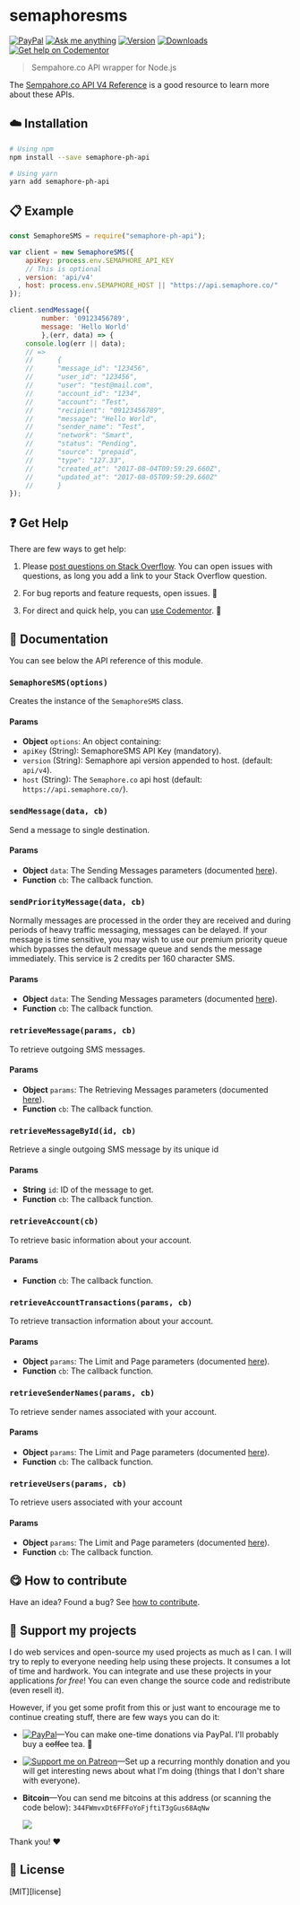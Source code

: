 <!-- Please do not edit this file. Edit the `blah` field in the `package.json` instead. If in doubt, open an issue. -->


# semaphoresms

 [![PayPal][badge_paypal_donate]][paypal-donations] [![Ask me anything](https://img.shields.io/badge/ask%20me-anything-1abc9c.svg)](https://github.com/imjeffparedes/ama) [![Version](https://img.shields.io/npm/v/semaphore-ph-api.svg)](https://www.npmjs.com/package/semaphore-ph-api) [![Downloads](https://img.shields.io/npm/dt/semaphore-ph-api.svg)](https://www.npmjs.com/package/semaphore-ph-api) [![Get help on Codementor](https://cdn.codementor.io/badges/get_help_github.svg)](https://www.codementor.io/jeffparedes?utm_source=github&utm_medium=button&utm_term=imjeffparedes&utm_campaign=github)


> Sempahore.co API wrapper for Node.js

The [Sempahore.co API V4 Reference](https://semaphore.co/docs) is a good resource to learn more about these APIs.

## :cloud: Installation

```sh
# Using npm
npm install --save semaphore-ph-api

# Using yarn
yarn add semaphore-ph-api
```


## :clipboard: Example



```js
const SemaphoreSMS = require("semaphore-ph-api");

var client = new SemaphoreSMS({
    apiKey: process.env.SEMAPHORE_API_KEY
    // This is optional
  , version: 'api/v4'
  , host: process.env.SEMAPHORE_HOST || "https://api.semaphore.co/"
});

client.sendMessage({
        number: '09123456789',
        message: 'Hello World'
        },(err, data) => {
    console.log(err || data);
    // =>
	//		{
	//		"message_id": "123456",
	//		"user_id": "123456",
	//		"user": "test@mail.com",
	//		"account_id": "1234",
	//		"account": "Test",
	//		"recipient": "09123456789",
	//		"message": "Hello World",
	//		"sender_name": "Test",
	//		"network": "Smart",
	//		"status": "Pending",
	//		"source": "prepaid",
	//		"type": "127.33",
	//		"created_at": "2017-08-04T09:59:29.660Z",
	//		"updated_at": "2017-08-05T09:59:29.660Z"
	//		}
});
```



## :question: Get Help

There are few ways to get help:

 1. Please [post questions on Stack Overflow](https://stackoverflow.com/questions/ask). You can open issues with questions, as long you add a link to your Stack Overflow question.
 2. For bug reports and feature requests, open issues. :bug:

 3. For direct and quick help, you can [use Codementor](https://www.codementor.io/jeffparedes). :rocket:



## :memo: Documentation

You can see below the API reference of this module.

### `SemaphoreSMS(options)`
Creates the instance of the `SemaphoreSMS` class.

#### Params

 - **Object** `options`: An object containing:
 - `apiKey` (String): SemaphoreSMS API Key (mandatory).
 - `version` (String): Semaphore api version appended to host. (default: `api/v4`).
 - `host` (String): The `Semaphore.co` api host (default: `https://api.semaphore.co/`).


### `sendMessage(data, cb)`
Send a message to single destination.

#### Params

- **Object** `data`: The Sending Messages parameters (documented [here](https://semaphore.co/docs)).
- **Function** `cb`: The callback function.


### `sendPriorityMessage(data, cb)`
Normally messages are processed in the order they are received and during periods of heavy traffic messaging, messages can be delayed. If your message is time sensitive, you may wish to use our premium priority queue which bypasses the default message queue and sends the message immediately. This service is 2 credits per 160 character SMS.

#### Params

- **Object** `data`: The Sending Messages parameters (documented [here](https://semaphore.co/docs)).
- **Function** `cb`: The callback function.


### `retrieveMessage(params, cb)`
To retrieve outgoing SMS messages.

#### Params

- **Object** `params`: The Retrieving Messages parameters (documented [here](https://semaphore.co/docs)).
- **Function** `cb`: The callback function.

### `retrieveMessageById(id, cb)`
Retrieve a single outgoing SMS message by its unique id

#### Params

- **String** `id`: ID of the message to get.
- **Function** `cb`: The callback function.


### `retrieveAccount(cb)`
To retrieve basic information about your account.

#### Params
- **Function** `cb`: The callback function.


### `retrieveAccountTransactions(params, cb)`
To retrieve transaction information about your account.

#### Params
- **Object** `params`: The Limit and Page parameters (documented [here](https://semaphore.co/docs)).
- **Function** `cb`: The callback function.


### `retrieveSenderNames(params, cb)`
To retrieve sender names associated with your account.

#### Params
- **Object** `params`: The Limit and Page parameters (documented [here](https://semaphore.co/docs)).
- **Function** `cb`: The callback function.


### `retrieveUsers(params, cb)`
To retrieve users associated with your account

#### Params
- **Object** `params`: The Limit and Page parameters (documented [here](https://semaphore.co/docs)).
- **Function** `cb`: The callback function.




## :yum: How to contribute
Have an idea? Found a bug? See [how to contribute][contributing].


## :sparkling_heart: Support my projects

I do web services and open-source my used projects as much as I can. I will try to reply to everyone needing help using these projects. It consumes a lot of time and hardwork. You can integrate and use these projects in your applications *for free*! You can even change the source code and redistribute (even resell it).

However, if you get some profit from this or just want to encourage me to continue creating stuff, there are few ways you can do it:


 - [![PayPal][badge_paypal]][paypal-donations]—You can make one-time donations via PayPal. I'll probably buy a ~~coffee~~ tea. :tea:
 - [![Support me on Patreon][badge_patreon]][patreon]—Set up a recurring monthly donation and you will get interesting news about what I'm doing (things that I don't share with everyone).
 - **Bitcoin**—You can send me bitcoins at this address (or scanning the code below): `344FWmvxDt6FFFoYoFjftiT3gGus68AqNw`

    ![](https://api.qrserver.com/v1/create-qr-code/?size=150x150&data=344FWmvxDt6FFFoYoFjftiT3gGus68AqNw)


Thank you! :heart:



## :scroll: License

[MIT][license]


[badge_patreon]: https://ionicabizau.github.io/badges/patreon.svg
[badge_amazon]: https://ionicabizau.github.io/badges/amazon.svg
[badge_paypal]: https://ionicabizau.github.io/badges/paypal.svg
[badge_paypal_donate]: https://ionicabizau.github.io/badges/paypal_donate.svg

[patreon]: https://www.patreon.com/jeffparedes
[paypal-donations]: https://www.paypal.com/cgi-bin/webscr?cmd=_s-xclick&hosted_button_id=VZZNWZM394KBC

[contributing]: /CONTRIBUTING.md
[docs]: /DOCUMENTATION.md